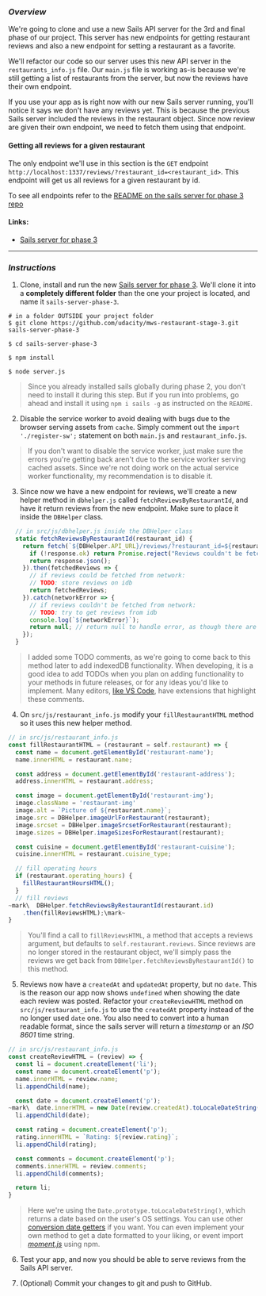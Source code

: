 ### _Overview_

We're going to clone and use a new Sails API server for the 3rd and final phase of our project. This server has new endpoints for getting restaurant reviews and also a new endpoint for setting a restaurant as a favorite.

We'll refactor our code so our server uses this new API server in the `restaurants_info.js` file. Our `main.js` file is working as-is because we're still getting a list of restaurants from the server, but now the reviews have their own endpoint.

If you use your app as is right now with our new Sails server running, you'll notice it says we don't have any reviews yet. This is because the previous Sails server included the reviews in the restaurant object. Since now review are given their own endpoint, we need to fetch them using that endpoint.

#### Getting all reviews for a given restaurant

The only endpoint we'll use in this section is the `GET` endpoint `http://localhost:1337/reviews/?restaurant_id=<restaurant_id>`. This endpoint will get us all reviews for a given restaurant by id. 

To see all endpoints refer to the [README on the sails server for phase 3 repo](https://github.com/udacity/mws-restaurant-stage-3#endpoints)

#### Links:

* [Sails server for phase 3](https://github.com/udacity/mws-restaurant-stage-3)

____

### _Instructions_

1. Clone, install and run the new [Sails server for phase 3](https://github.com/udacity/mws-restaurant-stage-3). We'll clone it into a **completely different folder** than the one your project is located, and name it `sails-server-phase-3`.

```
# in a folder OUTSIDE your project folder
$ git clone https://github.com/udacity/mws-restaurant-stage-3.git sails-server-phase-3

$ cd sails-server-phase-3

$ npm install 

$ node server.js
```
> Since you already installed sails globally during phase 2, you don't need to install it during this step. But if you run into problems, go ahead and install it using `npm i sails -g` as instructed on the `README`.

2. Disable the service worker to avoid dealing with bugs due to the browser serving assets from `cache`. Simply comment out the `import './register-sw';` statement on both `main.js` and `restaurant_info.js`. 
> If you don't want to disable the service worker, just make sure the errors you're getting back aren't due to the service worker serving cached assets. Since we're not doing work on the actual service worker functionality, my recommendation is to disable it.

3. Since now we have a new endpoint for reviews, we'll create a new helper method in `dbhelper.js` called `fetchReviewsByRestaurantId`, and have it return reviews from the new endpoint. Make sure to place it inside the `DBHelper` class.

```javascript
  // in src/js/dbhelper.js inside the DBHelper class
  static fetchReviewsByRestaurantId(restaurant_id) {
    return fetch(`${DBHelper.API_URL}/reviews/?restaurant_id=${restaurant_id}`).then(response => {
      if (!response.ok) return Promise.reject("Reviews couldn't be fetched from network");
      return response.json();
    }).then(fetchedReviews => {
      // if reviews could be fetched from network:
      // TODO: store reviews on idb
      return fetchedReviews;
    }).catch(networkError => {
      // if reviews couldn't be fetched from network:
      // TODO: try to get reviews from idb
      console.log(`${networkError}`);
      return null; // return null to handle error, as though there are no reviews.
    });
  }
```
> I added some TODO comments, as we're going to come back to this method later to add indexedDB functionality. When developing, it is a good idea to add TODOs when you plan on adding functionality to your methods in future releases, or for any ideas you'd like to implement. Many editors, [like VS Code](https://marketplace.visualstudio.com/search?term=todo%20highlight&target=VSCode&category=All%20categories&sortBy=Relevance), have extensions that highlight these comments.

4. On `src/js/restaurant_info.js` modify your `fillRestaurantHTML` method so it uses this new helper method. 
```javascript
// in src/js/restaurant_info.js
const fillRestaurantHTML = (restaurant = self.restaurant) => {
  const name = document.getElementById('restaurant-name');
  name.innerHTML = restaurant.name;

  const address = document.getElementById('restaurant-address');
  address.innerHTML = restaurant.address;

  const image = document.getElementById('restaurant-img');
  image.className = 'restaurant-img'
  image.alt = `Picture of ${restaurant.name}`;
  image.src = DBHelper.imageUrlForRestaurant(restaurant);
  image.srcset = DBHelper.imageSrcsetForRestaurant(restaurant);
  image.sizes = DBHelper.imageSizesForRestaurant(restaurant);

  const cuisine = document.getElementById('restaurant-cuisine');
  cuisine.innerHTML = restaurant.cuisine_type;

  // fill operating hours
  if (restaurant.operating_hours) {
    fillRestaurantHoursHTML();
  }
  // fill reviews
~mark\  DBHelper.fetchReviewsByRestaurantId(restaurant.id)
    .then(fillReviewsHTML);\mark~
}
```

>You'll find a call to `fillReviewsHTML`, a method that accepts a reviews argument, but defaults to `self.restaurant.reviews`. Since reviews are no longer stored in the restaurant object, we'll simply pass the reviews we get back from `DBHelper.fetchReviewsByRestaurantId()` to this method.

5. Reviews now have a `createdAt` and `updatedAt` property, but no `date`. This is the reason our app now shows `undefined` when showing the date each review was posted. Refactor your `createReviewHTML` method on `src/js/restaurant_info.js` to use the `createdAt` property instead of the no longer used `date` one. You also need to convert into a human readable format, since the sails server will return a *timestamp* or an *ISO 8601* time string.
```javascript
// in src/js/restaurant_info.js
const createReviewHTML = (review) => {
  const li = document.createElement('li');
  const name = document.createElement('p');
  name.innerHTML = review.name;
  li.appendChild(name);

  const date = document.createElement('p');
~mark\  date.innerHTML = new Date(review.createdAt).toLocaleDateString();\mark~
  li.appendChild(date);

  const rating = document.createElement('p');
  rating.innerHTML = `Rating: ${review.rating}`;
  li.appendChild(rating);

  const comments = document.createElement('p');
  comments.innerHTML = review.comments;
  li.appendChild(comments);

  return li;
}
```
> Here we're using the `Date.prototype.toLocaleDateString()`, which returns a date based on the user's OS settings. You can use other [conversion date getters](https://developer.mozilla.org/en-US/docs/Web/JavaScript/Reference/Global_Objects/Date#Conversion_getter) if you want. You can even implement your own method to get a date formatted to your liking, or event import [*moment.js*](https://momentjs.com/docs/#/use-it/node-js/) using npm.

6. Test your app, and now you should be able to serve reviews from the Sails API server.

7. (Optional) Commit your changes to git and push to GitHub.
